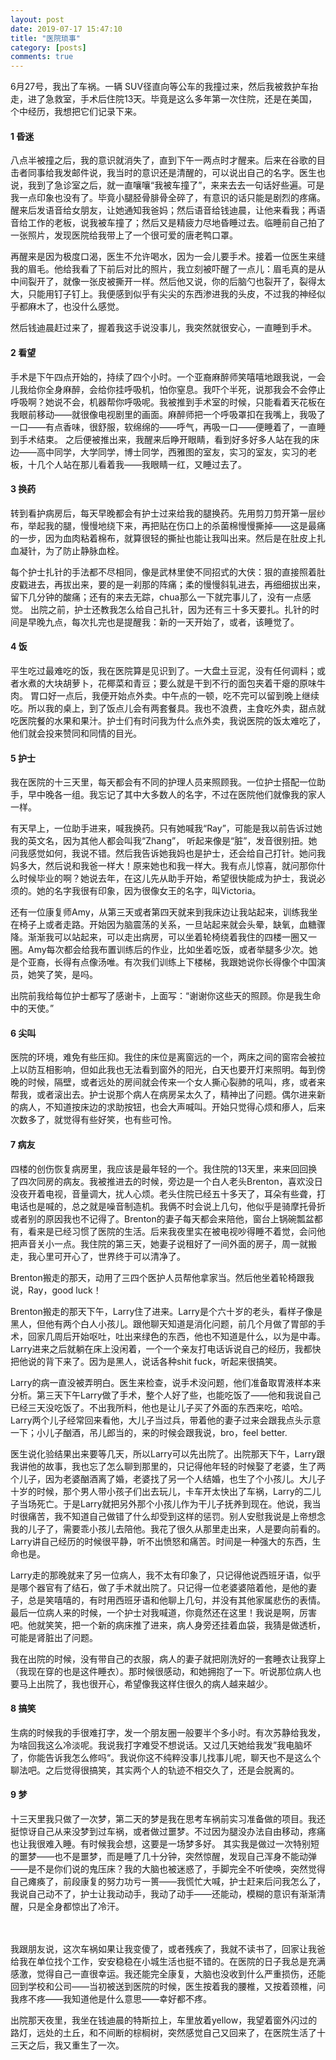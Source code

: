 ```yaml
---
layout: post
date: 2019-07-17 15:47:10
title: "医院琐事"
category: [posts]
comments: true
---
```


6月27号，我出了车祸。一辆 SUV径直向等公车的我撞过来，然后我被救护车抬走，进了急救室，手术后住院13天。毕竟是这么多年第一次住院，还是在美国，个中经历，我想把它们记录下来。

<h4> 1 昏迷 </h4> 
八点半被撞之后，我的意识就消失了，直到下午一两点时才醒来。后来在谷歌的目击者同事给我发邮件说，我当时的意识还是清醒的，可以说出自己的名字。医生也说，我到了急诊室之后，就一直嚷嚷“我被车撞了”，来来去去一句话好些遍。可是我一点印象也没有了。毕竟小腿胫骨腓骨全碎了，有意识的话只能是剧烈的疼痛。醒来后发语音给女朋友，让她通知我爸妈；然后语音给钱迪晨，让他来看我；再语音给工作的老板，说我被车撞了；然后又是精疲力尽地昏睡过去。临睡前自己拍了一张照片，发现医院给我带上了一个很可爱的唐老鸭口罩。

再醒来是因为极度口渴，医生不允许喝水，因为一会儿要手术。接着一位医生来缝我的眉毛。他给我看了下前后对比的照片，我立刻被吓醒了一点儿：眉毛真的是从中间裂开了，就像一张皮被撕开一样。然后他又说，你的后脑勺也裂开了，裂得太大，只能用钉子钉上。我便感到似乎有尖尖的东西渗进我的头皮，不过我的神经似乎都麻木了，也没什么感觉。

然后钱迪晨赶过来了，握着我这手说没事儿，我突然就很安心，一直睡到手术。

<h4>2 看望 </h4>
手术是下午四点开始的，持续了四个小时。一个亚裔麻醉师笑嘻嘻地跟我说，一会儿我给你全身麻醉，会给你挂呼吸机，怕你窒息。我吓个半死，说那我会不会停止呼吸啊？她说不会，机器帮你呼吸呢。我被推到手术室的时候，只能看着天花板在我眼前移动——就很像电视剧里的画面。麻醉师把一个呼吸罩扣在我嘴上，我吸了一口——有点香味，很舒服，软绵绵的——呼气，再吸一口——便睡着了，一直睡到手术结束。
之后便被推出来，我醒来后睁开眼睛，看到好多好多人站在我的床边——高中同学，大学同学，博士同学，西雅图的室友，实习的室友，实习的老板，十几个人站在那儿看着我——我眼睛一红，又睡过去了。

<h4> 3 换药 </h4>
转到看护病房后，每天早晚都会有护士过来给我的腿换药。先用剪刀剪开第一层纱布，举起我的腿，慢慢地绕下来，再把贴在伤口上的杀菌棉慢慢撕掉——这是最痛的一步，因为血肉粘着棉布，就算很轻的撕扯也能让我叫出来。然后是在肚皮上扎血凝针，为了防止静脉血栓。

每个护士扎针的手法都不尽相同，像是武林里使不同招式的大侠：狠的直接照着肚皮戳进去，再拔出来，要的是一刹那的阵痛；柔的慢慢斜轧进去，再细细拔出来，留下几分钟的酸痛；还有的来去无踪，chua那么一下就完事儿了，没有一点感觉。
出院之前，护士还教我怎么给自己扎针，因为还有三十多天要扎。扎针的时间是早晚九点，每次扎完也是提醒我：新的一天开始了，或者，该睡觉了。

<h4> 4 饭 </h4>
平生吃过最难吃的饭，我在医院算是见识到了。一大盘土豆泥，没有任何调料；或者水煮的大块胡萝卜，花椰菜和青豆；要么就是干到不行的面包夹着干瘪的原味牛肉。
胃口好一点后，我便开始点外卖。中午点的一顿，吃不完可以留到晚上继续吃。所以我的桌上，到了饭点儿会有两套餐具。我也不浪费，主食吃外卖，甜点就吃医院餐的水果和果汁。护士们有时问我为什么点外卖，我说医院的饭太难吃了，他们就会投来赞同和同情的目光。

<h4> 5 护士 </h4>
我在医院的十三天里，每天都会有不同的护理人员来照顾我。一位护士搭配一位助手，早中晚各一组。我忘记了其中大多数人的名字，不过在医院他们就像我的家人一样。

有天早上，一位助手进来，喊我换药。只有她喊我“Ray”，可能是我以前告诉过她我的英文名，因为其他人都会叫我“Zhang”， 听起来像是“脏”，发音很别扭。她问我感觉如何，我说不错。然后我告诉她我妈也是护士，还会给自己打针。她问我妈多大，然后说和我爸一样大！原来她也和我一样大。我有点儿惊喜，就问那你什么时候毕业的啊？她说去年，在这儿先从助手开始，希望很快能成为护士，我说必须的。她的名字我很有印象，因为很像女王的名字，叫Victoria。

还有一位康复师Amy，从第三天或者第四天就来到我床边让我站起来，训练我坐在椅子上或者走路。开始因为脑震荡的关系，一旦站起来就会头晕，缺氧，血糖骤降。渐渐我可以站起来，可以走出病房，可以坐着轮椅绕着我住的四楼一圈又一圈。Amy每次都会给我布置训练后的作业，比如坐着吃饭，或者举腿多少次。她是个亚裔，长得有点像汤唯。有次我们训练上下楼梯，我跟她说你长得像个中国演员，她笑了笑，是吗。

出院前我给每位护士都写了感谢卡，上面写：“谢谢你这些天的照顾。你是我生命中的天使。”

<h4> 6 尖叫 </h4>
医院的环境，难免有些压抑。我住的床位是离窗远的一个，两床之间的窗帘会被拉上以防互相影响，但如此我也无法看到窗外的阳光，白天也要开灯来照明。每到傍晚的时候，隔壁，或者远处的房间就会传来一个女人撕心裂肺的吼叫，疼，或者来帮我，或者滚出去。护士说那个病人在病房呆太久了，精神出了问题。偶尔进来新的病人，不知道按床边的求助按钮，也会大声喊叫。开始只觉得心烦和瘆人，后来次数多了，就觉得有些好笑，也有些可怜。

<h4> 7 病友 </h4>
四楼的创伤恢复病房里，我应该是最年轻的一个。我住院的13天里，来来回回换了四次同房的病友。我被推进去的时候，旁边是一个白人老头Brenton，喜欢没日没夜开着电视，音量调大，扰人心烦。老头住院已经五十多天了，耳朵有些聋，打电话也是喊的，总之就是噪音制造机。我俩不时会说上几句，他似乎是骑摩托骨折或者别的原因我也不记得了。Brenton的妻子每天都会来陪他，窗台上锅碗瓢盆都有，看来是已经习惯了医院的生活。后来我夜里实在被电视吵得睡不着觉，会问他把声音关小一点。我住院的第三天，她妻子说租好了一间外面的房子，周一就搬走，我心里可开心了，世界终于可以清净了。

Brenton搬走的那天，动用了三四个医护人员帮他拿家当。然后他坐着轮椅跟我说，Ray，good luck！

Brenton搬走的那天下午，Larry住了进来。Larry是个六十岁的老头，看样子像是黑人，但他有两个白人小孩儿。跟他聊天知道是消化问题，前几个月做了胃部的手术，回家几周后开始呕吐，吐出来绿色的东西，他也不知道是什么，以为是中毒。Larry进来之后就躺在床上没闲着，一个一个亲友打电话诉说自己的经历，我都快把他说的背下来了。因为是黑人，说话各种shit fuck，听起来很搞笑。

Larry的病一直没被弄明白。医生来检查，说手术没问题，他们准备取胃液样本来分析。第三天下午Larry做了手术，整个人好了些，也能吃饭了——他和我说自己已经三天没吃饭了。不出我所料，他也是让儿子买了外面的东西来吃，哈哈。Larry两个儿子经常回来看他，大儿子当过兵，带着他的妻子过来会跟我点头示意一下；小儿子酗酒，吊儿郎当的，来的时候会跟我说，bro，feel better.  

医生说化验结果出来要等几天，所以Larry可以先出院了。出院那天下午，Larry跟我讲他的故事，我也忘了怎么聊到那里的，只记得他年轻的时候娶了老婆，生了两个儿子，因为老婆酗酒离了婚，老婆找了另一个人结婚，也生了个小孩儿。大儿子十岁的时候，那个男人带小孩子们出去玩儿，卡车开太快出了车祸，Larry的二儿子当场死亡。于是Larry就把另外那个小孩儿作为干儿子抚养到现在。他说，我当时很痛苦，我不知道自己做错了什么却受到这样的惩罚。别人安慰我说是上帝想念我的儿子了，需要乖小孩儿去陪他。我花了很久从那里走出来，人是要向前看的。Larry讲自己经历的时候很平静，听不出愤怒和痛苦。时间是一种强大的东西，生命也是。

Larry走的那晚就来了另一位病人，我不太有印象了，只记得他说西班牙语，似乎是哪个器官有了结石，做了手术就出院了。只记得一位老婆婆陪着他，是他的妻子，总是笑嘻嘻的，有时用西班牙语和他聊上几句，并没有其他家属悲伤的表情。
最后一位病人来的时候，一个护士对我喊道，你竟然还在这里！我说是啊，厉害吧。他就笑笑，把一个新的病床推了进来，病人身旁还挂着血袋，我猜是做透析，可能是肾脏出了问题。

我在出院的时候，没有带自己的衣服，病人的妻子就把刚洗好的一套睡衣让我穿上（我现在穿的也是这件睡衣）。那时候很感动，和她拥抱了一下。听说那位病人也要马上出院了，我也很开心，希望像我这样住很久的病人越来越少。

<h4> 8 搞笑 </h4>
生病的时候我的手很难打字，发一个朋友圈一般要半个多小时。有次苏静给我发，为啥回我这么冷淡呢。我说我打字难受不想说话。又过几天她给我发”我电脑坏了，你能告诉我怎么修吗“。我说你这不纯粹没事儿找事儿呢，聊天也不是这么个聊法吧。之后觉得很搞笑，其实两个人的轨迹不相交久了，还是会脱离的。

<h4> 9 梦 </h4>
十三天里我只做了一次梦，第二天的梦是我在思考车祸前实习准备做的项目。我还挺惊讶自己从来没梦到过车祸，或者做过噩梦。不过因为腿没办法自由移动，疼痛也让我很难入睡。有时候我会想，这要是一场梦多好。
其实我是做过一次特别短的噩梦——也不是噩梦，而是睡了几十分钟，突然惊醒，发现自己浑身不能动弹——是不是你们说的鬼压床？我的大脑也被迷惑了，手脚完全不听使唤，突然觉得自己瘫痪了，前段康复的努力功亏一篑——我慌忙大喊，护士赶来后问我怎么了，我说自己动不了，护士让我动动手，我动了动手——还能动，模糊的意识有渐渐清醒，只是全身都惊出了冷汗。

<br/><br/>
我跟朋友说，这次车祸如果让我变傻了，或者残疾了，我就不读书了，回家让我爸给我在单位找个工作，安安稳稳在小城生活也挺不错的。在医院的日子我总是充满感激，觉得自己一直很幸运。我还能完全康复，大脑也没收到什么严重损伤，还能回到学校和公司——当初被送到医院的时候，医生按着我的腰椎，又按着颈椎，问我疼不疼——我知道他是什么意思——幸好都不疼。

出院那天夜里，我坐在钱迪晨的特斯拉上，车里放着yellow，我望着窗外闪过的路灯，远处的土丘，和不间断的棕榈树，突然感觉自己又回来了，在医院生活了十三天之后，我又重生了一次。


